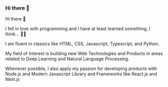 ### Hi there 👋

<!--
**jamesjiayu/jamesjiayu** is a ✨ _special_ ✨ repository because its `README.md` (this file) appears on your GitHub profile.

Here are some ideas to get you started:
-->
Hi there 👋
 
I fell in love with programming and I have at least learned something, I think… 🤷‍♂️

I am fluent in classics like HTML, CSS, Javascript, Typescript, and Python.

My field of Interest is building new Web Technologies and Products in areas related to Deep Learning and Natural Language Processing.

Whenever possible, I also apply my passion for developing products with Node.js and Modern Javascript Library and Frameworks like React.js and Next.js


